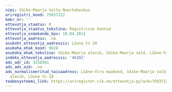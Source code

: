 ```yaml
---
nimi: Väike-Maarja Valla Noortekeskus
ariregistri_kood: 75037222
kmkr_nr: ''
ettevotja_staatus: R
ettevotja_staatus_tekstina: Registrisse kantud
ettevotja_esmakande_kpv: 18.04.2011
ettevotja_aadress: .na
asukoht_ettevotja_aadressis: Lõuna tn 10
asukoha_ehak_kood: 9628
asukoha_ehak_tekstina: Väike-Maarja alevik, Väike-Maarja vald, Lääne-Viru maakond
indeks_ettevotja_aadressis: '46202'
ads_adr_id: 3258381
ads_ads_oid: .na
ads_normaliseeritud_taisaadress: Lääne-Viru maakond, Väike-Maarja vald, Väike-Maarja
  alevik, Lõuna tn 10
teabesysteemi_link: https://ariregister.rik.ee/ettevotja.py?ark=75037222&ref=rekvisiidid
---
```

